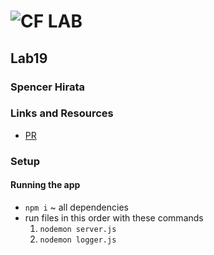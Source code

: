 ![CF](http://i.imgur.com/7v5ASc8.png) LAB
=================================================

## Lab19

### Spencer Hirata

### Links and Resources
* [PR](https://github.com/401-advanced-js/lab-19a/pull/1)

### Setup

#### Running the app
* `npm i` ~ all dependencies
* run files in this order with these commands
  1. `nodemon server.js`
  2. `nodemon logger.js`
